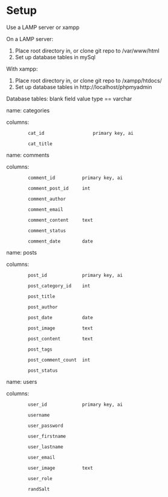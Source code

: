 # Setup

Use a LAMP server or xampp

On a LAMP server:
1. Place root directory in, or clone git repo to /var/www/html
2. Set up database tables in mySql

With xampp:
1. Place root directory in, or clone git repo to /xampp/htdocs/
2. Set up database tables in http://localhost/phpmyadmin

Database tables: blank field value type == varchar

name: categories

columns:	
			
			cat_id			    	primary key, ai
			
			cat_title
			
name: comments

columns: 	
			
			comment_id			primary key, ai

			comment_post_id		int
			
			comment_author
			
			comment_email
			
			comment_content		text
			
			comment_status
			
			comment_date		date
			
name: posts	

columns:	
			
			post_id				primary key, ai

			post_category_id	int

			post_title
			
			post_author
			
			post_date			date
			
			post_image			text
			
			post_content		text
			
			post_tags
			
			post_comment_count	int
			
			post_status			
			

name: users

columns:	
			
			user_id				primary key, ai

			username
			
			user_password
			
			user_firstname
			
			user_lastname
			
			user_email
			
			user_image			text
			
			user_role
			
			randSalt